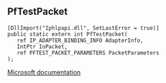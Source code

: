## PfTestPacket

```
[DllImport("Iphlpapi.dll", SetLastError = true)]
public static extern int PfTestPacket(
   ref IP_ADAPTER_BINDING_INFO AdapterInfo,
   IntPtr IoPacket,
   ref PFTEST_PACKET_PARAMETERS PacketParameters
);
```

[Microsoft documentation](https://docs.microsoft.com/en-us/windows/win32/api/iphlpapi/nf-iphlpapi-pftestpacket)
